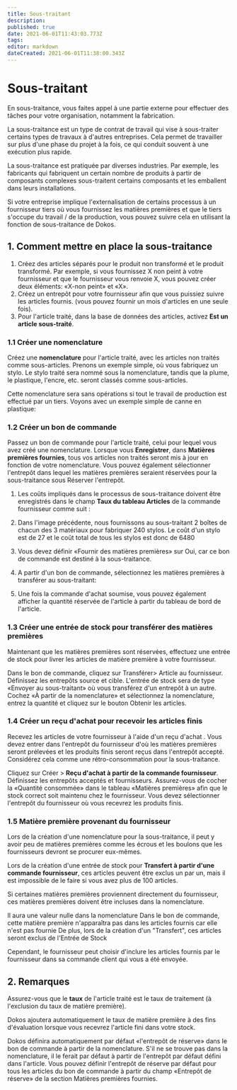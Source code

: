 ```yaml
---
title: Sous-traitant
description: 
published: true
date: 2021-06-01T11:43:03.773Z
tags: 
editor: markdown
dateCreated: 2021-06-01T11:38:00.343Z
---
```


# Sous-traitant

En sous-traitance, vous faites appel à une partie externe pour effectuer des tâches pour votre organisation, notamment la fabrication.

La sous-traitance est un type de contrat de travail qui vise à sous-traiter certains types de travaux à d'autres entreprises. Cela permet de travailler sur plus d'une phase du projet à la fois, ce qui conduit souvent à une exécution plus rapide.

La sous-traitance est pratiquée par diverses industries. Par exemple, les fabricants qui fabriquent un certain nombre de produits à partir de composants complexes sous-traitent certains composants et les emballent dans leurs installations.

Si votre entreprise implique l'externalisation de certains processus à un fournisseur tiers où vous fournissez les matières premières et que le tiers s'occupe du travail / de la production, vous pouvez suivre cela en utilisant la fonction de sous-traitance de Dokos.

## 1. Comment mettre en place la sous-traitance

1. Créez des articles séparés pour le produit non transformé et le produit transformé. Par exemple, si vous fournissez X non peint à votre fournisseur et que le fournisseur vous renvoie X, vous pouvez créer deux éléments: «X-non peint» et «X».
2. Créez un entrepôt pour votre fournisseur afin que vous puissiez suivre les articles fournis. (vous pouvez fournir un mois d'articles en une seule fois).
3. Pour l'article traité, dans la base de données des articles, activez **Est un article sous-traité**.

### 1.1 Créer une nomenclature

Créez une **nomenclature** pour l'article traité, avec les articles non traités comme sous-articles. Prenons un exemple simple, où vous fabriquez un stylo. Le stylo traité sera nommé sous la nomenclature, tandis que la plume, le plastique, l'encre, etc. seront classés comme sous-articles.

Cette nomenclature sera sans opérations si tout le travail de production est effectué par un tiers. Voyons avec un exemple simple de canne en plastique:

### 1.2 Créer un bon de commande

Passez un bon de commande pour l'article traité, celui pour lequel vous avez créé une nomenclature. Lorsque vous **Enregistrer**, dans **Matières premières fournies**, tous vos articles non traités seront mis à jour en fonction de votre nomenclature. Vous pouvez également sélectionner l'entrepôt dans lequel les matières premières seraient réservées pour la sous-traitance sous Réserver l'entrepôt.

1. Les coûts impliqués dans le processus de sous-traitance doivent être enregistrés dans le champ **Taux du tableau Articles** de la commande fournisseur comme suit :

2. Dans l'image précédente, nous fournissons au sous-traitant 2 boîtes de chacun des 3 matériaux pour fabriquer 240 stylos. Le coût d'un stylo est de 27 et le coût total de tous les stylos est donc de 6480

3. Vous devez définir «Fournir des matières premières» sur Oui, car ce bon de commande est destiné à la sous-traitance.

4. A partir d'un bon de commande, sélectionnez les matières premières à transférer au sous-traitant:

5. Une fois la commande d'achat soumise, vous pouvez également afficher la quantité réservée de l'article à partir du tableau de bord de l'article.

### 1.3 Créer une entrée de stock pour transférer des matières premières

Maintenant que les matières premières sont réservées, effectuez une entrée de stock pour livrer les articles de matière première à votre fournisseur.

Dans le bon de commande, cliquez sur Transférer> Article au fournisseur. Définissez les entrepôts source et cible. L'entrée de stock sera de type «Envoyer au sous-traitant» où vous transférez d'un entrepôt à un autre. Cochez «À partir de la nomenclature» et sélectionnez la nomenclature, entrez la quantité et cliquez sur le bouton Obtenir les articles.

### 1.4 Créer un reçu d'achat pour recevoir les articles finis

Recevez les articles de votre fournisseur à l'aide d'un reçu d'achat . Vous devez entrer dans l'entrepôt du fournisseur d'où les matières premières seront prélevées et les produits finis seront reçus dans l'entrepôt accepté. Considérez cela comme une rétro-consommation pour la sous-traitance.

Cliquez sur Créer > **Reçu d'achat à partir de la commande fournisseur**. Définissez les entrepôts acceptés et fournisseurs. Assurez-vous de cocher la «Quantité consommée» dans le tableau «Matières premières» afin que le stock correct soit maintenu chez le fournisseur. Vous devez sélectionner l'entrepôt du fournisseur où vous recevrez les produits finis.

### 1.5 Matière première provenant du fournisseur

Lors de la création d'une nomenclature pour la sous-traitance, il peut y avoir peu de matières premières comme les écrous et les boulons que les fournisseurs devront se procurer eux-mêmes.

Lors de la création d'une entrée de stock pour **Transfert à partir d'une commande fournisseur**, ces articles peuvent être exclus un par un, mais il est impossible de le faire si vous avez plus de 100 articles.

Si certaines matières premières proviennent directement du fournisseur, ces matières premières doivent être incluses dans la nomenclature.

Il aura une valeur nulle dans la nomenclature
Dans le bon de commande, cette matière première n'apparaîtra pas dans les articles fournis car elle n'est pas fournie
De plus, lors de la création d'un "Transfert", ces articles seront exclus de l'Entrée de Stock

Cependant, le fournisseur peut choisir d'inclure les articles fournis par le fournisseur dans sa commande client qui vous a été envoyée.

## 2. Remarques

Assurez-vous que le **taux** de l'article traité est le taux de traitement (à l'exclusion du taux de matière première).

Dokos ajoutera automatiquement le taux de matière première à des fins d'évaluation lorsque vous recevrez l'article fini dans votre stock.

Dokos définira automatiquement par défaut «l'entrepôt de réserve» dans le bon de commande à partir de la nomenclature. S'il ne se trouve pas dans la nomenclature, il le ferait par défaut à partir de l'entrepôt par défaut défini dans l'article. Vous pouvez définir l'entrepôt de réserve par défaut pour tous les articles du bon de commande à partir du champ «Entrepôt de réserve» de la section Matières premières fournies.

